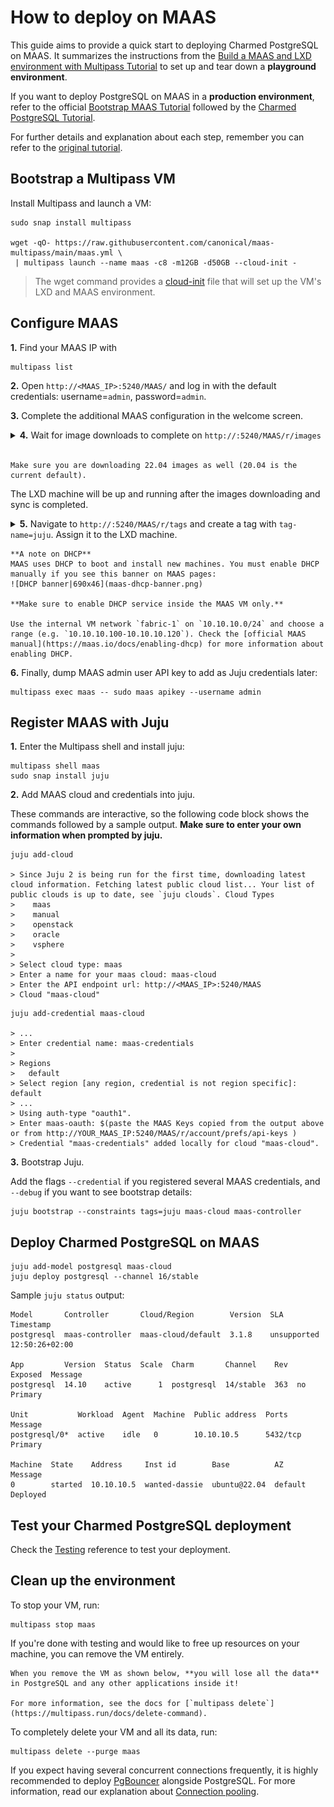 # How to deploy on MAAS

This guide aims to provide a quick start to deploying Charmed PostgreSQL on MAAS. It summarizes the instructions from the [Build a MAAS and LXD environment with Multipass Tutorial](https://discourse.maas.io/t/5360) to set up and tear down a **playground environment**.

If you want to deploy PostgreSQL on MAAS in a **production environment**, refer to the official [Bootstrap MAAS Tutorial](https://maas.io/docs/tutorial-bootstrapping-maas) followed by the [Charmed PostgreSQL Tutorial](/tutorial/index).

For further details and explanation about each step, remember you can refer to the [original tutorial](https://discourse.maas.io/t/5360). 

## Bootstrap a Multipass VM

Install Multipass and launch a VM:
```text
sudo snap install multipass

wget -qO- https://raw.githubusercontent.com/canonical/maas-multipass/main/maas.yml \
 | multipass launch --name maas -c8 -m12GB -d50GB --cloud-init -
```
> The wget command provides a [cloud-init](https://github.com/canonical/maas-multipass/blob/main/maas.yml) file that will set up the VM's LXD and MAAS environment.

## Configure MAAS

**1.** Find your MAAS IP with
```text
multipass list
```

**2.** Open `http://<MAAS_IP>:5240/MAAS/` and log in with the default credentials: username=`admin`, password=`admin`.

**3.** Complete the additional MAAS configuration in the welcome screen.


<details>
<summary><b>4.</b> Wait for image downloads to complete on <code>http://<MAAS_IP>:5240/MAAS/r/images</code> </summary>

![MAAS image downloads](maas-image-downloads.png)
</details>
</br>

```{note}
Make sure you are downloading 22.04 images as well (20.04 is the current default).
```

The LXD machine will be up and running after the images downloading and sync is completed.
<details>
<summary><b>5.</b> Navigate to  <code>http://<MASS_IP>:5240/MAAS/r/tags</code> and create a tag with <code>tag-name=juju</code>. Assign it to the LXD machine. </summary>

![MAAS interface - create tag](maas-create-tag.png)
</details>

```{note}
**A note on DHCP**
MAAS uses DHCP to boot and install new machines. You must enable DHCP manually if you see this banner on MAAS pages:
![DHCP banner|690x46](maas-dhcp-banner.png)

**Make sure to enable DHCP service inside the MAAS VM only.**

Use the internal VM network `fabric-1` on `10.10.10.0/24` and choose a range (e.g. `10.10.10.100-10.10.10.120`). Check the [official MAAS manual](https://maas.io/docs/enabling-dhcp) for more information about enabling DHCP.
```

**6.** Finally, dump MAAS admin user API key to add as Juju credentials later:
```text
multipass exec maas -- sudo maas apikey --username admin
```

## Register MAAS with Juju

**1.** Enter the Multipass shell and install juju:
```text
multipass shell maas
sudo snap install juju
```
**2.** Add MAAS cloud and credentials into juju. 

These commands are interactive, so the following code block shows the commands followed by a sample output. **Make sure to enter your own information when prompted by juju.**
```text
juju add-cloud

> Since Juju 2 is being run for the first time, downloading latest cloud information. Fetching latest public cloud list... Your list of public clouds is up to date, see `juju clouds`. Cloud Types
>    maas
>    manual
>    openstack
>    oracle
>    vsphere
> 
> Select cloud type: maas
> Enter a name for your maas cloud: maas-cloud 
> Enter the API endpoint url: http://<MAAS_IP>:5240/MAAS
> Cloud "maas-cloud" 
```
```text
juju add-credential maas-cloud 

> ...
> Enter credential name: maas-credentials
> 
> Regions
>   default
> Select region [any region, credential is not region specific]: default
> ...
> Using auth-type "oauth1". 
> Enter maas-oauth: $(paste the MAAS Keys copied from the output above or from http://YOUR_MAAS_IP:5240/MAAS/r/account/prefs/api-keys ) 
> Credential "maas-credentials" added locally for cloud "maas-cloud".
```

**3.** Bootstrap Juju. 

Add the flags `--credential` if you registered several MAAS credentials, and `--debug` if you want to see bootstrap details:
```text
juju bootstrap --constraints tags=juju maas-cloud maas-controller
```

## Deploy Charmed PostgreSQL on MAAS
```text
juju add-model postgresql maas-cloud
juju deploy postgresql --channel 16/stable
```

Sample `juju status` output:
```text
Model       Controller       Cloud/Region        Version  SLA          Timestamp
postgresql  maas-controller  maas-cloud/default  3.1.8    unsupported  12:50:26+02:00

App         Version  Status  Scale  Charm       Channel    Rev  Exposed  Message
postgresql  14.10    active      1  postgresql  14/stable  363  no       Primary

Unit           Workload  Agent  Machine  Public address  Ports     Message
postgresql/0*  active    idle   0        10.10.10.5      5432/tcp  Primary

Machine  State    Address     Inst id        Base          AZ       Message
0        started  10.10.10.5  wanted-dassie  ubuntu@22.04  default  Deployed
```

## Test your Charmed PostgreSQL deployment

Check the [Testing](/reference/software-testing) reference to test your deployment.

## Clean up the environment

To stop your VM, run: 
```text
multipass stop maas
```
If you're done with testing and would like to free up resources on your machine, you can remove the VM entirely.

```{warning}
When you remove the VM as shown below, **you will lose all the data** in PostgreSQL and any other applications inside it! 

For more information, see the docs for [`multipass delete`](https://multipass.run/docs/delete-command).
```

To completely delete your VM and all its data, run:

```text
multipass delete --purge maas
```

If you expect having several concurrent connections frequently, it is highly recommended to deploy [PgBouncer](https://charmhub.io/pgbouncer?channel=1/stable) alongside PostgreSQL. For more information, read our explanation about [Connection pooling](/explanation/connection-pooling).


